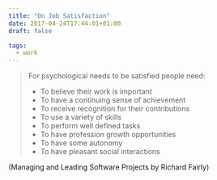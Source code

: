 ```yaml
---
title: "On Job Satisfaction"
date: 2017-04-24T17:44:01+01:00
draft: false

tags: 
  - work
---
```


> For psychological needs to be satisfied people need:
> 
> *   To believe their work is important
> *   To have a continuing sense of achievement
> *   To receive recognition for their contributions
> *   To use a variety of skills
> *   To perform well defined tasks
> *   To have profession growth opportunities
> *   To have some autonomy
> *   To have pleasant social interactions

(Managing and Leading Software Projects by Richard Fairly)
